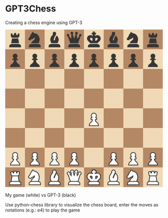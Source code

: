 # GPT3Chess
Creating a chess engine using GPT-3 


![game-vs-gpt3](https://github.com/ShamzGuy/GPT3Chess/blob/main/game_vs_gpt3.gif)

My game (white) vs GPT-3 (black)

Use python-chess library to visualize the chess board, enter the moves as notations (e.g.: e4) to play the game
